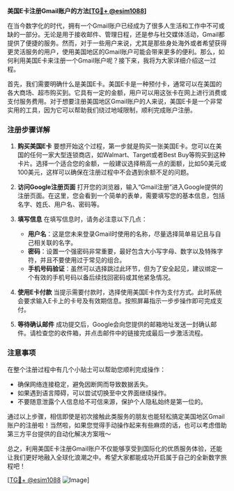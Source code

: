 **美国E卡注册Gmail账户的方法[[TG💪+ @esim1088](https://t.me/s/esim1088)]**

在当今数字化的时代，拥有一个Gmail账户已经成为了很多人生活和工作中不可或缺的一部分。无论是用于接收邮件、管理日程，还是参与社交媒体活动，Gmail都提供了便捷的服务。然而，对于一些用户来说，尤其是那些身处海外或者希望获得更灵活服务的用户，使用美国地区的Gmail账户可能会带来更多的便利。那么，如何利用美国E卡来注册一个Gmail账户呢？接下来，我将为大家详细介绍这一过程。

首先，我们需要明确什么是美国E卡。美国E卡是一种预付卡，通常可以在美国的各大商场、超市购买到。它具有一定的金额，用户可以用这张卡在网上进行消费或支付服务费用。对于想要注册美国地区Gmail账户的人来说，美国E卡是一个非常实用的工具，因为它可以帮助我们绕过地域限制，顺利完成账户注册。

### 注册步骤详解

1. **购买美国E卡**
   要想开始这个过程，第一步就是购买一张美国E卡。您可以在美国的任何一家大型连锁商店，如Walmart、Target或者Best Buy等购买到这种卡片。选择一个适合您的金额，一般建议选择稍高一点的面额，比如50美元或100美元，这样可以确保在注册过程中不会遇到余额不足的问题。

2. **访问Google注册页面**
   打开您的浏览器，输入“Gmail注册”进入Google提供的注册页面。在这里，您会看到一个简单的表单，需要填写您的基本信息，包括名字、姓氏、用户名、密码等。

3. **填写信息**
   在填写信息时，请务必注意以下几点：
   - **用户名**：这是您未来登录Gmail时使用的名称，尽量选择简单易记且与自己相关联的名字。
   - **密码**：设置一个强密码非常重要，最好包含大小写字母、数字以及特殊字符，并且不要使用过于常见的组合。
   - **手机号码验证**：虽然可以选择跳过此环节，但为了安全起见，建议绑定一个有效的手机号码以备后续找回密码或其他紧急情况。

4. **使用E卡付款**
   当提示需要付款时，选择使用美国E卡作为支付方式。此时系统会要求输入E卡上的卡号及有效期信息。按照屏幕指示一步步操作即可完成支付。

5. **等待确认邮件**
   成功提交后，Google会向您提供的邮箱地址发送一封确认邮件。请检查您的收件箱，并点击邮件中的链接完成最后一步激活流程。

### 注意事项

在整个注册过程中有几个小贴士可以帮助您顺利完成操作：
- 确保网络连接稳定，避免因断网而导致数据丢失。
- 如果遇到语言障碍，可以尝试切换至中文界面继续操作。
- 不要随意泄露个人信息给不可信来源，保护个人隐私始终是第一位的。

通过以上步骤，相信即使是初次接触此类服务的朋友也能轻松搞定美国地区Gmail账户的注册啦！当然啦，如果您觉得手动操作起来有些麻烦的话，也可以考虑借助第三方平台提供的自动化解决方案哦～

总之，利用美国E卡注册Gmail账户不仅能够享受到国际化的优质服务体验，还能让我们更好地融入全球化浪潮之中。希望大家都能成功开启属于自己的全新数字旅程吧！

[[TG💪+ @esim1088](https://t.me/s/esim1088) ![Image](https://i.postimg.cc/4NQfJmqS/Snipaste-2025-05-13-00-14-12.png)]